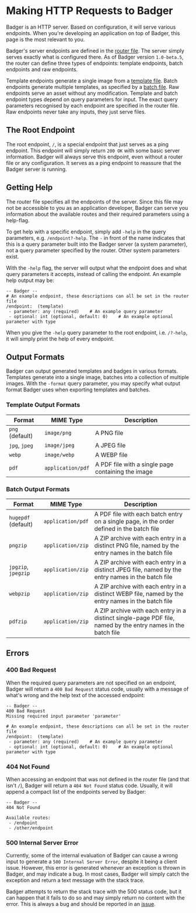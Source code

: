# Making HTTP Requests to Badger

Badger is an HTTP server. Based on configuration, it will serve various endpoints. When
you're developing an application on top of Badger, this page is the most relevant to
you.

Badger's server endpoints are defined in the [router file](./router.md). The server simply
serves exactly what is configured there.
As of Badger version `1.0-beta.5`, the router can define three types of endpoints:
template endpoints, batch endpoints and raw endpoints.

Template endpoints generate a single image from a [template file](./templates.md).
Batch endpoints generate multiple templates, as specified by a [batch file](./batches.md).
Raw endpoints serve an asset without any modification.
Template and batch endpoint types depend on query parameters for input. The exact query parameters
recognised by each endpoint are specified in the router file. Raw endpoints never take any inputs,
they just serve files.

## The Root Endpoint

The root endpoint, `/`, is a special endpoint that just serves as a ping endpoint. This
endpoint will simply return `200 OK` with some basic server information. Badger will
always serve this endpoint, even without a router file or any configuration. It serves
as a ping endpoint to reassure that the Badger server is running.

## Getting Help

The router file specifies all the endpoints of the server. Since this file may not
be accessible to you as an application developer, Badger can serve you information about
the available routes and their required parameters using a help-flag.

To get help with
a specific endpoint, simply add `-help` in the query parameters, e.g. `/endpoint?-help`.
The `-` in front of the name indicates that this is a query parameter built into
the Badger server (a system parameter), not a query parameter specified by the router.
Other system parameters exist.

With the `-help` flag, the server will output what the endpoint does and what
query parameters it accepts, instead of calling the endpoint.
An example help output may be:

```
-- Badger --
# An example endpoint, these descriptions can all be set in the router file
/endpoint:  (template)
 - parameter: any (required)    # An example query parameter
 - optional: int (optional, default: 0)    # An example optional parameter with type
```

When you give the `-help` query parameter to the root endpoint, i.e. `/?-help`, it will
simply print the help of every endpoint.

## Output Formats

Badger can output generated templates and badges in various formats. Templates generate
into a single image, batches into a collection of multiple images. With the `-format`
query parameter, you may specify what output format Badger uses when exporting templates
and batches.

### Template Output Formats

| Format          | MIME Type         | Description                                        |
|-----------------|-------------------|----------------------------------------------------|
| `png` (default) | `image/png`       | A PNG file                                         |
| `jpg`, `jpeg`   | `image/jpeg`      | A JPEG file                                        |
| `webp`          | `image/webp`      | A WEBP file                                        |
| `pdf`           | `application/pdf` | A PDF file with a single page containing the image |

### Batch Output Formats

| Format              | MIME Type         | Description                                                                                                  |
|---------------------|-------------------|--------------------------------------------------------------------------------------------------------------|
| `hugepdf` (default) | `application/pdf` | A PDF file with each batch entry on a single page, in the order defined in the batch file                    |
| `pngzip`            | `application/zip` | A ZIP archive with each entry in a distinct PNG file, named by the entry names in the batch file             |
| `jpgzip`, `jpegzip` | `application/zip` | A ZIP archive with each entry in a distinct JPEG file, named by the entry names in the batch file            |
| `webpzip`           | `application/zip` | A ZIP archive with each entry in a distinct WEBP file, named by the entry names in the batch file            |
| `pdfzip`            | `application/zip` | A ZIP archive with each entry in a distinct single-page PDF file, named by the entry names in the batch file |

## Errors

### 400 Bad Request

When the required query parameters are not specified on an endpoint, Badger will return
a `400 Bad Request` status code, usually with a message of what's wrong and the help
text of the accessed endpoint:

```
-- Badger --
400 Bad Request
Missing required input parameter 'parameter'

# An example endpoint, these descriptions can all be set in the router file
/endpoint:  (template)
 - parameter: any (required)    # An example query parameter
 - optional: int (optional, default: 0)    # An example optional parameter with type
```

### 404 Not Found

When accessing an endpoint that was not defined in the router file (and that isn't `/`),
Badger will return a `404 Not Found` status code. Usually, it will append a compact list
of the endpoints served by Badger:

```
-- Badger --
404 Not Found

Available routes:
 - /endpoint
 - /other/endpoint
```

### 500 Internal Server Error

Currently, some of the internal evaluation of Badger can cause a wrong input to generate
a `500 Internal Server Error`, despite it being a client issue.
However, this error is generated whenever an exception
is thrown in Badger, and may indicate a bug. In most cases, Badger will simply catch
the exception and return a text message with the stack trace.

Badger attempts to return the stack trace with the 500 status code, but it can happen
that it fails to do so and may simply return no content with the error. This is always
a bug and should be reported in an [issue](https://github.com/FoxSamu/badger/issues).

